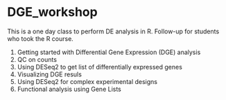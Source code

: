 # DGE_workshop


This is a one day class to perform DE analysis in R. Follow-up for students who took the R course.

1. Getting started with Differential Gene Expression (DGE) analysis
2. QC on counts
3. Using DESeq2 to get list of differentially expressed genes
4. Visualizing DGE resuls
5. Using DESeq2 for complex experimental designs
6. Functional analysis using Gene Lists
